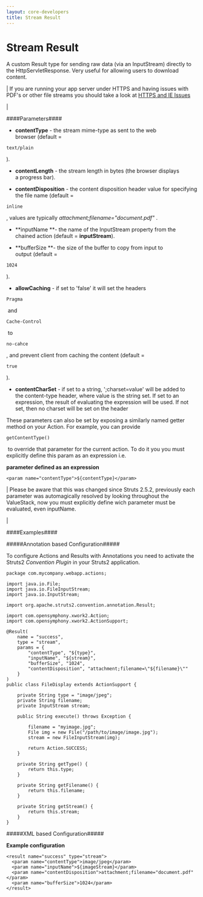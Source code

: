 ```yaml
---
layout: core-developers
title: Stream Result
---
```


# Stream Result

A custom Result type for sending raw data (via an InputStream) directly to the HttpServletResponse\. Very useful for allowing users to download content\.



| If you are running your app server under HTTPS and having issues with PDF's or other file streams you should take a look at [HTTPS and IE Issues](https-and-ie-issues.html)

| 

####Parameters####

+ **contentType** \- the stream mime\-type as sent to the web browser (default = 

~~~~~~~
text/plain
~~~~~~~
)\.

+ **contentLength** \- the stream length in bytes (the browser displays a progress bar)\.

+ **contentDisposition** \- the content disposition header value for specifying the file name (default = 

~~~~~~~
inline
~~~~~~~
, values are typically _attachment;filename="document\.pdf"_ \.

+ **inputName **\- the name of the InputStream property from the chained action (default = **inputStream**)\.

+ **bufferSize **\- the size of the buffer to copy from input to output (default = 

~~~~~~~
1024
~~~~~~~
)\.

+ **allowCaching** \- if set to 'false' it will set the headers 

~~~~~~~
Pragma
~~~~~~~
 and 

~~~~~~~
Cache-Control
~~~~~~~
 to 

~~~~~~~
no-cahce
~~~~~~~
, and prevent client from caching the content (default = 

~~~~~~~
true
~~~~~~~
)\.

+ **contentCharSet** \- if set to a string, ';charset=value' will be added to the content\-type header, where value is the string set\. If set to an expression, the result of evaluating the expression will be used\. If not set, then no charset will be set on the header

These parameters can also be set by exposing a similarly named getter method on your Action\. For example, you can provide 

~~~~~~~
getContentType()
~~~~~~~
 to override that parameter for the current action\. To do it you you must explicitly define this param as an expression i\.e\.

**parameter defined as an expression**


~~~~~~~
<param name="contentType">${contentType}</param>
~~~~~~~



| Please be aware that this was changed since Struts 2\.5\.2, previously each parameter was automagically resolved by looking throughout the ValueStack, now you must explicitly define wich parameter must be evaluated, even inputName\.

| 

####Examples####

#####Annotation based Configuration#####

To configure Actions and Results with Annotations you need to activate the Struts2 _Convention Plugin_  in your Struts2 application\.


~~~~~~~
package com.mycompany.webapp.actions;

import java.io.File;
import java.io.FileInputStream;
import java.io.InputStream;

import org.apache.struts2.convention.annotation.Result;

import com.opensymphony.xwork2.Action;
import com.opensymphony.xwork2.ActionSupport;

@Result(
	name = "success", 
	type = "stream", 
	params = { 
		"contentType", "${type}", 
		"inputName", "${stream}", 
		"bufferSize", "1024", 
		"contentDisposition", "attachment;filename=\"${filename}\"" 
	}
)
public class FileDisplay extends ActionSupport {

	private String type = "image/jpeg";
	private String filename;
	private InputStream stream;

	public String execute() throws Exception {

		filename = "myimage.jpg";
		File img = new File("/path/to/image/image.jpg");
		stream = new FileInputStream(img);

		return Action.SUCCESS;
	}
	
	private String getType() {
		return this.type;
	}
	
	private String getFilename() {
		return this.filename;
	}
	
	private String getStream() {
		return this.stream;
	}
}

~~~~~~~

#####XML based Configuration#####

**Example configuration**


~~~~~~~
<result name="success" type="stream">
  <param name="contentType">image/jpeg</param>
  <param name="inputName">${imageStream}</param>
  <param name="contentDisposition">attachment;filename="document.pdf"</param>
  <param name="bufferSize">1024</param>
</result>
~~~~~~~
